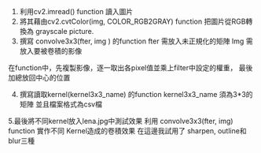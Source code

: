 1. 利用cv2.imread() function 讀入圖片
2. 將其藉由cv2.cvtColor(img, COLOR_RGB2GRAY) function 
把圖片從RGB轉換為 grayscale picture.
3. 撰寫 convolve3x3(fter, img ) 的function 
fter 需放入未正規化的矩陣
Img 需放入要被卷積的影像

在function中，先複製影像，逐一取出各pixel值並乘上filter中設定的權重，
最後加總放回中心的位置

4. 撰寫讀取kernel(kernel3x3_name) 的function
kernel3x3_name 須為3*3的矩陣 並且檔案格式為csv檔

5.最後將不同kernel放入lena.jpg中測試效果
利用 convolve3x3(fter, img) function 實作不同
Kernel造成的卷積效果
在這邊我試用了 sharpen, outline和blur三種
  
